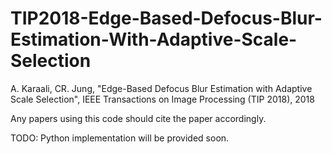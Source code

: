 # TIP2018-Edge-Based-Defocus-Blur-Estimation-With-Adaptive-Scale-Selection
A. Karaali, CR. Jung, "Edge-Based Defocus Blur Estimation with Adaptive Scale Selection", 
IEEE Transactions on Image Processing (TIP 2018), 2018

Any papers using this code should cite the paper accordingly.

TODO: Python implementation will be provided soon.
